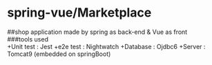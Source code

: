 # spring-vue/Marketplace
##shop application made by spring as back-end &amp; Vue as front  
###tools used  
+Unit test : Jest
+e2e test : Nightwatch
+Database : Ojdbc6
+Server : Tomcat9 (embedded on springBoot)
